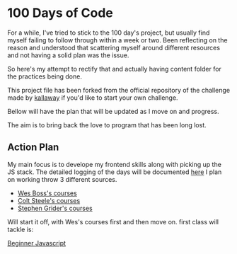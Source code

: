 # 100 Days of Code

For a while, I've tried to stick to the 100 day's project, but usually 
find myself failing to follow through within a week or two. 
Been reflecting on the reason and understood that scattering myself around
different resources and not having a solid plan was the issue. 

So here's my attempt to rectify that and actually having content folder for 
the practices being done. 

This project file has been forked from the official repository of the challenge 
made by [kallaway](https://github.com/kallaway/100-days-of-code) if you'd like to start 
your own challenge. 

Bellow will have the plan that will be updated as I move on and progress.

The aim is to bring back the love to program that has been long lost. 

## Action Plan 

My main focus is to develope my frontend skills along with picking up the JS stack. 
The detailed logging of the days will be documented [here](./logs/log.md)
I plan on working throw 3 different sources. 

* [Wes Boss's courses](https://wesbos.com/courses/)
* [Colt Steele's courses](https://www.udemy.com/user/coltsteele/)
* [Stephen Grider's courses](https://www.udemy.com/user/sgslo/)

Will start it off, with Wes's courses first and then move on. 
first class will tackle is:

[Beginner Javascript](https://github.com/athoug/100-days-of-code/tree/master/Content/Beginner%20Javascript)


